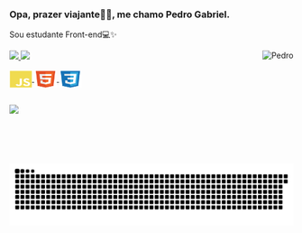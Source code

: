 ### Opa, prazer viajante👋🏼, me chamo Pedro Gabriel.
Sou estudante Front-end💻✨

 <div>
  <a href="https://github.com/PedroGabrielll">
  <img height="180em" src="https://github-readme-stats.vercel.app/api?username=PedroGabrielll&show_icons=true&theme=midnight-purple&include_all_commits=true&count_private=true"/>
  <img height="180em" src="https://github-readme-stats.vercel.app/api/top-langs/?username=PedroGabrielll&layout=compact&langs_count=7&theme=midnight-purple"/>
    <img align="right" alt="Pedro" height="200" src="https://share-cdn.picrew.me/shareImg/org/202109/94097_ByKwWfUp.png">
</div>
<div style="display: inline_block"><br>
  <img align="center" alt="Pedro-Js" height="30" width="40" src="https://raw.githubusercontent.com/devicons/devicon/master/icons/javascript/javascript-plain.svg">
  <img align="center" alt="Pedro-HTML" height="30" width="40" src="https://raw.githubusercontent.com/devicons/devicon/master/icons/html5/html5-original.svg">
  <img align="center" alt="Pedro-CSS" height="30" width="40" src="https://raw.githubusercontent.com/devicons/devicon/master/icons/css3/css3-original.svg">
</div>
  
##
 
<div>
  <a href="linkedin.com/in/pedro-gabriel-98b14021b" target="_blank"><img src="https://img.shields.io/badge/-LinkedIn-%230077B5?style=for-the-badge&logo=linkedin&logoColor=white" target="_blank"></a> 
  
![Snake animation](https://github.com/PedroGabrielll/PedroGabrielll/blob/output/github-contribution-grid-snake.svg)
</div>
  
